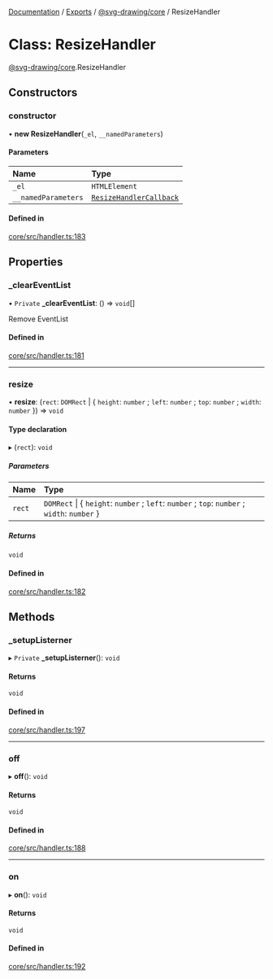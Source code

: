 [Documentation](../README.md) / [Exports](../modules.md) / [@svg-drawing/core](../modules/svg_drawing_core.md) / ResizeHandler

# Class: ResizeHandler

[@svg-drawing/core](../modules/svg_drawing_core.md).ResizeHandler

## Constructors

### constructor

• **new ResizeHandler**(`_el`, `__namedParameters`)

#### Parameters

| Name | Type |
| :------ | :------ |
| `_el` | `HTMLElement` |
| `__namedParameters` | [`ResizeHandlerCallback`](../modules/svg_drawing_core.md#resizehandlercallback) |

#### Defined in

[core/src/handler.ts:183](https://github.com/kmkzt/svg-drawing/blob/6dacb53/packages/core/src/handler.ts#L183)

## Properties

### \_clearEventList

• `Private` **\_clearEventList**: () => `void`[]

Remove EventList

#### Defined in

[core/src/handler.ts:181](https://github.com/kmkzt/svg-drawing/blob/6dacb53/packages/core/src/handler.ts#L181)

___

### resize

• **resize**: (`rect`: `DOMRect` \| { `height`: `number` ; `left`: `number` ; `top`: `number` ; `width`: `number`  }) => `void`

#### Type declaration

▸ (`rect`): `void`

##### Parameters

| Name | Type |
| :------ | :------ |
| `rect` | `DOMRect` \| { `height`: `number` ; `left`: `number` ; `top`: `number` ; `width`: `number`  } |

##### Returns

`void`

#### Defined in

[core/src/handler.ts:182](https://github.com/kmkzt/svg-drawing/blob/6dacb53/packages/core/src/handler.ts#L182)

## Methods

### \_setupListerner

▸ `Private` **_setupListerner**(): `void`

#### Returns

`void`

#### Defined in

[core/src/handler.ts:197](https://github.com/kmkzt/svg-drawing/blob/6dacb53/packages/core/src/handler.ts#L197)

___

### off

▸ **off**(): `void`

#### Returns

`void`

#### Defined in

[core/src/handler.ts:188](https://github.com/kmkzt/svg-drawing/blob/6dacb53/packages/core/src/handler.ts#L188)

___

### on

▸ **on**(): `void`

#### Returns

`void`

#### Defined in

[core/src/handler.ts:192](https://github.com/kmkzt/svg-drawing/blob/6dacb53/packages/core/src/handler.ts#L192)
